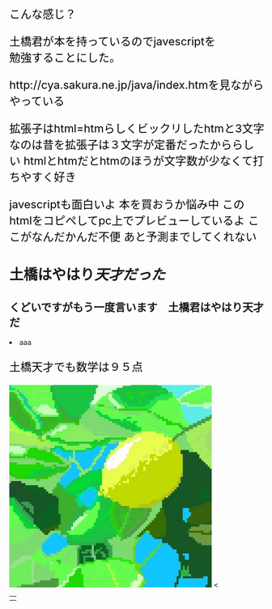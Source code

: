 <!DOCTYPE html>
<html>
<head>
  <style>@charset "utf8-8";
p{color:black;
  font-size: 22px
    ;}
</style>
<meta chareset="utf-8">
<title>サイト名</title>
<meta name="descripton" content="htmlの本を土橋君が持っているのでjavespcript">
<head>
<body>
<script type="text/javascript"><!--
myMes = new Array(24);
myMes[0] = "こんばんは午前０時です";
myMes[1] = "こんばんは午前１時です";
myMes[2] = "こんばんは午前２時です";
myMes[3] = "こんばんは午前３時です";
myMes[4] = "こんばんは午前４時です";
myMes[5] = "おはようございます午前５時です";
myMes[6] = "おはようございます午前６時です";
myMes[7] = "おはようございます午前７時です";
myMes[8] = "おはようございます午前８時です";
myMes[9] = "おはようございます午前９時です";
myMes[10] = "おはようございます午前１０時です";
myMes[11] = "おはようございます午前１１時です";
myMes[12] = "こんにちは午後０時です";
myMes[13] = "こんにちは午後１時です";
myMes[14] = "こんにちは午後２時です";
myMes[15] = "こんにちは午後３時です";
myMes[16] = "こんにちは午後４時です";
myMes[17] = "こんにちは午後５時です";
myMes[18] = "こんばんは午後６時です";
myMes[19] = "こんばんは午後７時です";
myMes[20] = "こんばんは午後８時です";
myMes[21] = "こんばんは午後９時です";
myMes[22] = "こんばんは午後１０時です";
myMes[23] = "こんばんは午後１１時です";
document.write ( myMes[(new Date()).getHours()] );
// --></script>
<script type="text/javascript"><!--
myTbl     = new Array("日","月","火","水","木","金","土");
myD       = new Date();

myYear    = myD.getFullYear();
myMonth   = myD.getMonth() + 1;
myDate    = myD.getDate();
myDay     = myD.getDay();
myHours   = myD.getHours();
myMinutes = myD.getMinutes();
mySeconds = myD.getSeconds();

myMess1   = myYear + "年" + myMonth + "月" + myDate + "日";
myMess2   = myTbl[myDay] + "曜日";
myMess3   = myHours + "時" + myMinutes + "分" + mySeconds + "秒";
myMess    = myMess1 + " " + myMess2 + " " + myMess3;
document.write( myMess );
// --></script>
<script type="text/javascript"><!--
  document.write ("こんにちは");
  // -->
  </script>

  <p>こんな感じ？</p>
  <p>土橋君が本を持っているのでjavescriptを<br>
  勉強することにした。</p>
  <p>http://cya.sakura.ne.jp/java/index.htmを見ながらやっている</p>
  <p>拡張子はhtml=htmらしくビックリしたhtmと3文字なのは昔を拡張子は３文字が定番だったかららしい
  htmlとhtmだとhtmのほうが文字数が少なくて打ちやすく好き</p>
  <p>javescriptも面白いよ
  本を買おうか悩み中
  このhtmlをコピペしてpc上でプレビューしているよ
  ここがなんだかんだ不便
  あと予測までしてくれない
  </p>
  <h1>土橋はやはり<em>天才だった</em></h1>
  <h2>くどいですがもう一度言います　土橋君はやはり<strong>天才</strong>だ</h2>
<li>aaa</li>
<p>土橋天才でも数学は９５点</p>
  <img src="SharedScreenshot (2).jpg" alt="レモンの" width="400">
  <table>
    <tr> 
      <th>
         </th>
      <
      </tr> 
  </table>
  </body>
</html>
